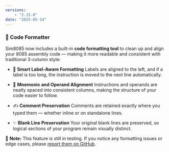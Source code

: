 ```yaml
---
versions:
    - "2.15.0"
date: "2025-05-14"
---
```


### 🧹 Code Formatter

Sim8085 now includes a built-in **code formatting tool** to clean up and align your 8085 assembly code — making it more readable and consistent with traditional 3-column style:

- 🧠 **Smart Label-Aware Formatting**
  Labels are aligned to the left, and if a label is too long, the instruction is moved to the next line automatically.

- 🧱 **Mnemonic and Operand Alignment**
  Instructions and operands are neatly spaced into consistent columns, making the structure of your code easier to follow.

- ✍️ **Comment Preservation**
  Comments are retained exactly where you typed them — whether inline or on standalone lines.

- ✨ **Blank Line Preservation**
  Your original blank lines are preserved, so logical sections of your program remain visually distinct.

🧪 **Note:** This feature is still in testing. If you notice any formatting issues or edge cases, please [report them on GitHub](https://github.com/debjitbis08/sim8085/issues).
